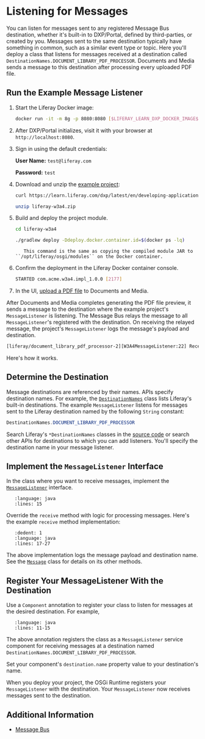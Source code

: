 # Listening for Messages

You can listen for messages sent to any registered Message Bus destination, whether it's built-in to DXP/Portal, defined by third-parties, or created by you. Messages sent to the same destination typically have something in common, such as a similar event type or topic. Here you'll deploy a class that listens for messages received at a destination called `DestinationNames.DOCUMENT_LIBRARY_PDF_PROCESSOR`. Documents and Media sends a message to this destination after processing every uploaded PDF file.

## Run the Example Message Listener

1.  Start the Liferay Docker image:

    ```bash
    docker run -it -m 8g -p 8080:8080 [$LIFERAY_LEARN_DXP_DOCKER_IMAGE$]
    ```

1. After DXP/Portal initializes, visit it with your browser at `http://localhost:8080`.

1. Sign in using the default credentials:

    **User Name:** `test@liferay.com`

    **Password:** `test`

1. Download and unzip the [example project](dxp/latest/en/developing-applications/core-frameworks/message-bus/liferay-w3a4.zip):

    ```bash
    curl https://learn.liferay.com/dxp/latest/en/developing-applications/core-frameworks/message-bus/liferay-w3a4.zip -O
    ```

    ```bash
    unzip liferay-w3a4.zip
    ```

1. Build and deploy the project module.

    ```bash
    cd liferay-w3a4
    ```

    ```bash
    ./gradlew deploy -Ddeploy.docker.container.id=$(docker ps -lq)
    ```

    ```note::
       This command is the same as copying the compiled module JAR to ``/opt/liferay/osgi/modules`` on the Docker container.
    ```

1. Confirm the deployment in the Liferay Docker container console.

    ```bash
    STARTED com.acme.w3a4.impl_1.0.0 [2177]
    ```

1. In the UI, [upload a PDF file](../../../content-authoring-and-management/documents-and-media/uploading-and-managing/uploading-files.md) to Documents and Media.

After Documents and Media completes generating the PDF file preview, it sends a message to the destination where the example project's `MessageListener` is listening. The Message Bus relays the message to all `MessageListener`'s registered with the destination. On receiving the relayed message, the project's `MessageListener` logs the message's payload and destination.

```bash
[liferay/document_library_pdf_processor-2][W3A4MessageListener:22] Received message payload [Ljava.lang.Object;@6df886c1 at destination liferay/document_library_pdf_processor
```

Here's how it works. 

## Determine the Destination

Message destinations are referenced by their names. APIs specify destination names. For example, the [`DestinationNames`](https://github.com/liferay/liferay-portal/blob/[$LIFERAY_LEARN_PORTAL_GIT_TAG$]/portal-kernel/src/com/liferay/portal/kernel/messaging/DestinationNames.java) class lists Liferay's built-in destinations. The example `MessageListener` listens for messages sent to the Liferay destination named by the following `String` constant:

```java
DestinationNames.DOCUMENT_LIBRARY_PDF_PROCESSOR
```

Search Liferay's `*DestinationNames` classes in the [source code](https://github.com/liferay/liferay-portal/tree/[$LIFERAY_LEARN_PORTAL_GIT_TAG$]) or search other APIs for destinations to which you can add listeners. You'll specify the destination name in your message listener.

## Implement the `MessageListener` Interface

In the class where you want to receive messages, implement the [`MessageListener`](https://github.com/liferay/liferay-portal/blob/[$LIFERAY_LEARN_PORTAL_GIT_TAG$]/portal-kernel/src/com/liferay/portal/kernel/messaging/MessageListener.java) interface. 

```{literalinclude} ./listening-for-messages/resources/liferay-w3a4.zip/w3a4-impl/src/main/java/com/acme/w3a4/internal/messaging/W3A4MessageListener.java
   :language: java
   :lines: 15
```

Override the `receive` method with logic for processing messages. Here's the example `receive` method implementation:

```{literalinclude} ./listening-for-messages/resources/liferay-w3a4.zip/w3a4-impl/src/main/java/com/acme/w3a4/internal/messaging/W3A4MessageListener.java
   :dedent: 1
   :language: java
   :lines: 17-27
```

The above implementation logs the message payload and destination name. See the [`Message`](https://github.com/liferay/liferay-portal/blob/[$LIFERAY_LEARN_PORTAL_GIT_TAG$]/portal-kernel/src/com/liferay/portal/kernel/messaging/MessageListener.java) class for details on its other methods.

## Register Your MessageListener With the Destination

Use a `Component` annotation to register your class to listen for messages at the desired destination. For example,

```{literalinclude} ./listening-for-messages/resources/liferay-w3a4.zip/w3a4-impl/src/main/java/com/acme/w3a4/internal/messaging/W3A4MessageListener.java
   :language: java
   :lines: 11-15
```

The above annotation registers the class as a `MessageListener` service component for receiving messages at a destination named `DestinationNames.DOCUMENT_LIBRARY_PDF_PROCESSOR`.

Set your component's `destination.name` property value to your destination's name.

When you deploy your project, the OSGi Runtime registers your `MessageListener` with the destination. Your `MessageListener` now receives messages sent to the destination.

## Additional Information

* [Message Bus](../message-bus.md)
